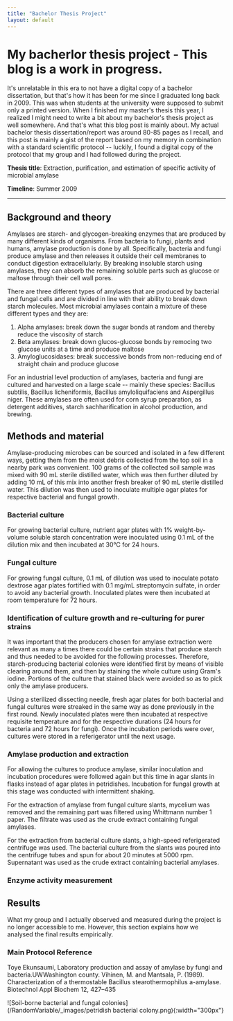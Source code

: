 ```yaml
---
title: "Bachelor Thesis Project"
layout: default
---
```


# My bacherlor thesis project - This blog is a work in progress.
It's unrelatable in this era to not have a digital copy of a bachelor dissertation, but that's how it has been for me since I graduated long back in 2009. This was when students at the university were supposed to submit only a printed version. When I finished my master's thesis this year, I realized I might need to write a bit about my bachelor's thesis project as well somewhere. And that's what this blog post is mainly about. My actual bachelor thesis dissertation/report was around 80-85 pages as I recall, and this post is mainly a gist of the report based on my memory in combination with a standard scientific protocol -- luckily, I found a digital copy of the protocol that my group and I had followed during the project.

**Thesis title**: Extraction, purification, and estimation of specific activity of microbial amylase

**Timeline**: Summer 2009

---------------------------------------------------------------------------------------------------------------------------------------
## Background and theory
Amylases are starch- and glycogen-breaking enzymes that are produced by many different kinds of organisms. From bacteria to fungi, plants and humans, amylase production is done by all. Specifically, bacteria and fungi produce amylase and then releases it outside their cell membranes to conduct digestion extracellularly. By breaking insoluble starch using amylases, they can absorb the remaining soluble parts such as glucose or maltose through their cell wall pores.

There are three different types of amylases that are produced by bacterial and fungal cells and are divided in line with their ability to break down starch molecules. Most microbial amylases contain a mixture of these different types and they are:
1. Alpha amylases: break down the sugar bonds at random and thereby reduce the viscosity of starch
2. Beta amylases: break down glucos-glucose bonds by remocing two glucose units at a time and produce maltose
3. Amyloglucosidases: break successive bonds from non-reducing end of straight chain and produce glucose

For an industrial level production of amylases, bacteria and fungi are cultured and harvested on a large scale -- mainly these species: Bacillus subtilis, Bacillus licheniformis, Bacillus amyloliquifaciens and Aspergillus niger. These amylases are often used for corn syrup preparation, as detergent additives, starch sachharification in alcohol production, and brewing.

## Methods and material
Amylase-producing microbes can be sourced and isolated in a few different ways, getting them from the moist debris collected from the top soil in a nearby park was convenient. 100 grams of the collected soil sample was mixed with 90 mL sterile distilled water, which was then further diluted by adding 10 mL of this mix into another fresh breaker of 90 mL sterile distilled water. This dilution was then used to inoculate multiple agar plates for respective bacterial and fungal growth. 

### Bacterial culture
For growing bacterial culture, nutrient agar plates with 1% weight-by-volume soluble starch concentration were inoculated using 0.1 mL of the dilution mix and then incubated at 30°C for 24 hours.

### Fungal culture
For growing fungal culture, 0.1 mL of dilution was used to inoculate potato dextrose agar plates fortified with 0.1 mg/mL streptomycin sulfate, in order to avoid any bacterial growth. Inoculated plates were then incubated at room temperature for 72 hours.

### Identification of culture growth and re-culturing for purer strains
It was important that the producers chosen for amylase extraction were relevant as many a times there could be certain strains that produce starch and thus needed to be avoided for the following processes. Therefore, starch-producing bacterial colonies were identified first by means of visible clearing around them, and then by staining the whole culture using Gram's iodine. Portions of the culture that stained black were avoided so as to pick only the amylase producers.

Using a sterilized dissecting needle, fresh agar plates for both bacterial and fungal cultures were streaked in the same way as done previously in the first round. Newly inoculated plates were then incubated at respective requisite temperature and for the respective durations (24 hours for bacteria and 72 hours for fungi). Once the incubation periods were over, cultures were stored in a referigerator until the next usage.

### Amylase production and extraction
For allowing the cultures to produce amylase, similar inoculation and incubation procedures were followed again but this time in agar slants in flasks instead of agar plates in petridishes. Incubation for fungal growth at this stage was conducted with intermittent shaking.

For the extraction of amylase from fungal culture slants, mycelium was removed and the remaining part was filtered using Whittmann number 1 paper. The filtrate was used as the crude extract containing fungal amylases.

For the extraction from bacterial culture slants, a high-speed referigerated centrifuge was used. The bacterial culture from the slants was poured into the centrifuge tubes and spun for about 20 minutes at 5000 rpm. Supernatant was used as the crude extract containing bacterial amylases.

### Enzyme activity measurement

## Results
What my group and I actually observed and measured during the project is no longer accessible to me. However, this section explains how we analysed the final results empirically.



### Main Protocol Reference
Toye Ekunsaumi, Laboratory production and assay of amylase by fungi and bacteria.UWWashington county. Vihinen, M. and Mantsala, P. (1989). Characterization of a thermostable Bacillus stearothermophilus a-amylase. Biotechnol Appl Biochem 12, 427–435

![Soil-borne bacterial and fungal colonies](/RandomVariable/_images/petridish bacterial colony.png){:width="300px"}

